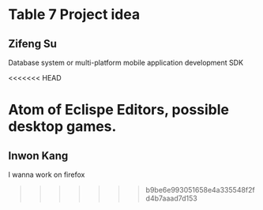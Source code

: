 # Table 7 Project idea

## Zifeng Su

Database system or multi-platform mobile application development SDK

<<<<<<< HEAD
#

Atom of Eclispe Editors, possible desktop games.
=======
## Inwon Kang

I wanna work on firefox
>>>>>>> b9be6e993051658e4a335548f2fd4b7aaad7d153
